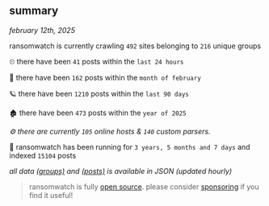 
## summary
_february 12th, 2025_

ransomwatch is currently crawling `492` sites belonging to `216` unique groups

⏲ there have been `41` posts within the `last 24 hours`

🦈 there have been `162` posts within the `month of february`

🪐 there have been `1210` posts within the `last 90 days`

🏚 there have been `473` posts within the `year of 2025`

_⚙️ there are currently `105` online hosts & `140` custom parsers._

🦕 ransomwatch has been running for `3 years, 5 months and 7 days` and indexed `15104` posts

_all data  [(groups)](http://ransomwhat.telemetry.ltd/groups) and [(posts)](http://ransomwhat.telemetry.ltd/posts) is available in JSON (updated hourly)_

> ransomwatch is fully [open source](https://github.com/joshhighet/ransomwatch#ransomwatch--). please consider [sponsoring](https://github.com/sponsors/joshhighet) if you find it useful!
